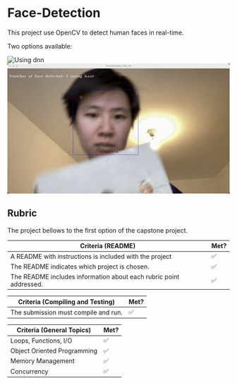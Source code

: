 # Face-Detection

This project use OpenCV to detect human faces in real-time.

Two options available:

![Using dnn](data/dnn.gif)
![Using dnn](data/haar.gif)

## Rubric

The project bellows to the first option of the capstone project.

| Criteria (README)                                                  | Met? |
|--------------------------------------------------------------------|------|
| A README with instructions is included with the project            | ✅    |
| The README indicates which project is chosen.                      | ✅    |
| The README includes information about each rubric point addressed. | ✅    |

| Criteria (Compiling and Testing)     | Met? |
|--------------------------------------|------|
| The submission must compile and run. | ✅    |

| Criteria (General Topics)   | Met? |
|-----------------------------|------|
| Loops, Functions, I/O       | ✅    |
| Object Oriented Programming | ✅    |
| Memory Management           | ✅    |
| Concurrency                 | ✅    |